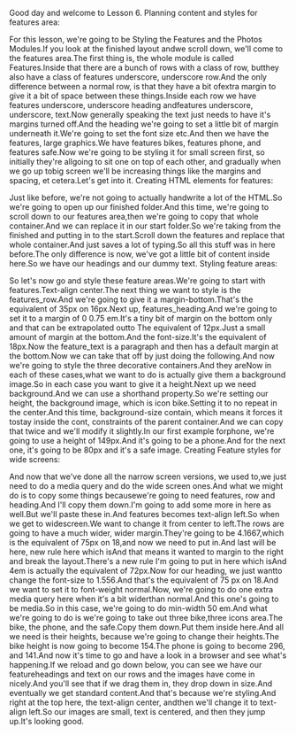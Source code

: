 Good day and welcome to Lesson 6.
Planning content and styles for features area:

For this lesson, we're going to be Styling the Features and the Photos Modules.If you look at the finished layout andwe scroll down, we'll come to the features area.The first thing is, the whole module is called Features.Inside that there are a bunch of rows with a class of row, butthey also have a class of features underscore, underscore row.And the only difference between a normal row, is that they have a bit ofextra margin to give it a bit of space between these things.Inside each row we have features underscore, underscore heading andfeatures underscore, underscore, text.Now generally speaking the text just needs to have it's margins turned off.And the heading we're going to set a little bit of margin underneath it.We're going to set the font size etc.And then we have the features, large graphics.We have features bikes, features phone, and features safe.Now we're going to be styling it for small screen first, so initially they're allgoing to sit one on top of each other, and gradually when we go up tobig screen we'll be increasing things like the margins and spacing, et cetera.Let's get into it.
Creating HTML elements for features:

Just like before, we're not going to actually handwrite a lot of the HTML.So we're going to open up our finished folder.And this time, we're going to scroll down to our features area,then we're going to copy that whole container.And we can replace it in our start folder.So we're taking from the finished and putting in to the start.Scroll down the features and replace that whole container.And just saves a lot of typing.So all this stuff was in here before.The only difference is now, we've got a little bit of content inside here.So we have our headings and our dummy text.
Styling feature areas:

So let's now go and style these feature areas.We're going to start with features.Text-align center.The next thing we want to style is the features_row.And we're going to give it a margin-bottom.That's the equivalent of 35px on 16px.Next up, features_heading.And we're going to set it to a margin of 0 0.75 em.It's a tiny bit of margin on the bottom only and that can be extrapolated outto The equivalent of 12px.Just a small amount of margin at the bottom.And the font-size.It's the equivalent of 18px.Now the feature_text is a paragraph and then has a default margin at the bottom.Now we can take that off by just doing the following.And now we're going to style the three decorative containers.And they areNow in each of these cases,what we want to do is actually give them a background image.So in each case you want to give it a height.Next up we need background.And we can use a shorthand property.So we're setting our height, the background image, which is icon bike.Setting it to no repeat in the center.And this time, background-size contain, which means it forces it tostay inside the cont, constraints of the parent container.And we can copy that twice and we'll modify it slightly.In our first example forphone, we're going to use a height of 149px.And it's going to be a phone.And for the next one, it's going to be 80px and it's a safe image.
Creating Feature styles for wide screens:

And now that we've done all the narrow screen versions, we used to,we just need to do a media query and do the wide screen ones.And what we might do is to copy some things becausewe're going to need features, row and heading.And I'll copy them down.I'm going to add some more in here as well.But we'll paste these in.And features becomes text-align left.So when we get to widescreen.We want to change it from center to left.The rows are going to have a much wider, wider margin.They're going to be 4.1667,which is the equivalent of 75px on 18,and now we need to put in.And last will be here, new rule here which isAnd that means it wanted to margin to the right and break the layout.There's a new rule I'm going to put in here which isAnd 4em is actually the equivalent of 72px.Now for our heading, we just wantto change the font-size to 1.556.And that's the equivalent of 75 px on 18.And we want to set it to font-weight normal.Now, we're going to do one extra media query here when it's a bit widerthan normal.And this one's going to be media.So in this case, we're going to do min-width 50 em.And what we're going to do is we're going to take out three bike,three icons area.The bike, the phone, and the safe.Copy them down.Put them inside here.And all we need is their heights, because we're going to change their heights.The bike height is now going to become 154.The phone is going to become 296, and 141.And now it's time to go and have a look in a browser and see what's happening.If we reload and go down below, you can see we have our featureheadings and text on our rows and the images have come in nicely.And you'll see that if we drag them in, they drop down in size.And eventually we get standard content.And that's because we're styling.And right at the top here, the text-align center, andthen we'll change it to text-align left.So our images are small, text is centered, and then they jump up.It's looking good.